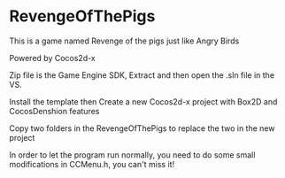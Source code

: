 RevengeOfThePigs
================

This is a game named Revenge of the pigs just like Angry Birds

Powered by Cocos2d-x

Zip file is the Game Engine SDK, Extract and then open the .sln file in the VS.

Install the template then Create a new Cocos2d-x project with Box2D and CocosDenshion features

Copy two folders in the RevengeOfThePigs to replace the two in the new project

In order to let the program run normally, you need to do some small modifications in CCMenu.h, you can't miss it!